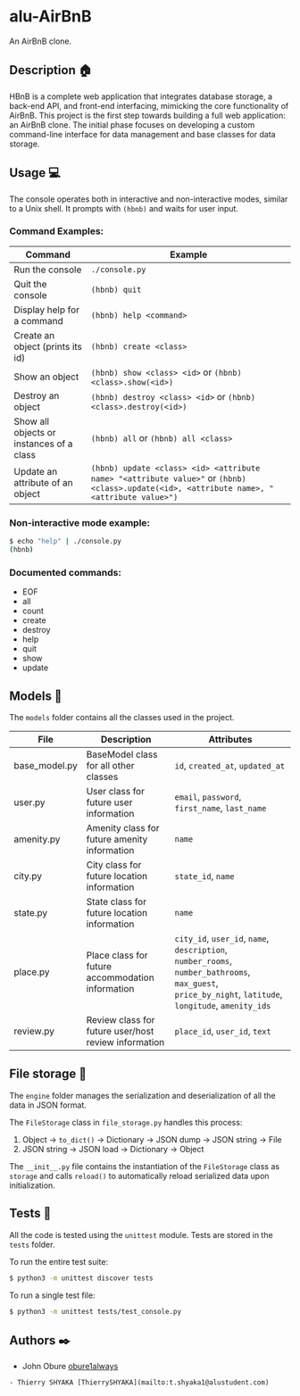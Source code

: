 # alu-AirBnB
An AirBnB clone.

## Description 🏠
HBnB is a complete web application that integrates database storage, a back-end API, and front-end interfacing, mimicking the core functionality of AirBnB. This project is the first step towards building a full web application: an AirBnB clone. The initial phase focuses on developing a custom command-line interface for data management and base classes for data storage.

## Usage 💻
The console operates both in interactive and non-interactive modes, similar to a Unix shell. It prompts with `(hbnb)` and waits for user input.

### Command Examples:
| Command | Example |
|---------|---------|
| Run the console | `./console.py` |
| Quit the console | `(hbnb) quit` |
| Display help for a command | `(hbnb) help <command>` |
| Create an object (prints its id) | `(hbnb) create <class>` |
| Show an object | `(hbnb) show <class> <id>` or `(hbnb) <class>.show(<id>)` |
| Destroy an object | `(hbnb) destroy <class> <id>` or `(hbnb) <class>.destroy(<id>)` |
| Show all objects or instances of a class | `(hbnb) all` or `(hbnb) all <class>` |
| Update an attribute of an object | `(hbnb) update <class> <id> <attribute name> "<attribute value>"` or `(hbnb) <class>.update(<id>, <attribute name>, "<attribute value>")` |

### Non-interactive mode example:
```bash
$ echo "help" | ./console.py
(hbnb)
```

### Documented commands:
- EOF
- all
- count
- create
- destroy
- help
- quit
- show
- update

## Models 🐧
The `models` folder contains all the classes used in the project.

| File | Description | Attributes |
|------|-------------|------------|
| base_model.py | BaseModel class for all other classes | `id`, `created_at`, `updated_at` |
| user.py | User class for future user information | `email`, `password`, `first_name`, `last_name` |
| amenity.py | Amenity class for future amenity information | `name` |
| city.py | City class for future location information | `state_id`, `name` |
| state.py | State class for future location information | `name` |
| place.py | Place class for future accommodation information | `city_id`, `user_id`, `name`, `description`, `number_rooms`, `number_bathrooms`, `max_guest`, `price_by_night`, `latitude`, `longitude`, `amenity_ids` |
| review.py | Review class for future user/host review information | `place_id`, `user_id`, `text` |

## File storage 🛄
The `engine` folder manages the serialization and deserialization of all the data in JSON format.

The `FileStorage` class in `file_storage.py` handles this process:
1. Object -> `to_dict()` -> Dictionary -> JSON dump -> JSON string -> File
2. JSON string -> JSON load -> Dictionary -> Object

The `__init__.py` file contains the instantiation of the `FileStorage` class as `storage` and calls `reload()` to automatically reload serialized data upon initialization.

## Tests 📏
All the code is tested using the `unittest` module. Tests are stored in the `tests` folder.

To run the entire test suite:
```bash
$ python3 -m unittest discover tests
```

To run a single test file:
```bash
$ python3 -m unittest tests/test_console.py
```

## Authors ✒️
- John Obure [obure1always](mailto:j.obure1@alustudent.com)
```
- Thierry SHYAKA [ThierrySHYAKA](mailto:t.shyaka1@alustudent.com)

